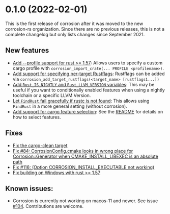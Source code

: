 # 0.1.0 (2022-02-01)

This is the first release of corrosion after it was moved to the new corrosion-rs organization.
Since there are no previous releases, this is not a complete changelog but only lists changes since
September 2021.

## New features
- [Add --profile support for rust >= 1.57](https://github.com/corrosion-rs/corrosion/pull/130):
  Allows users to specify a custom cargo profile with 
  `corrosion_import_crate(... PROFILE <profilename>)`.
- [Add support for specifying per-target Rustflags](https://github.com/corrosion-rs/corrosion/pull/127):
  Rustflags can be added via `corrosion_add_target_rustflags(<target_name> [rustflags1...])`
- [Add `Rust_IS_NIGHTLY` and `Rust_LLVM_VERSION` variables](https://github.com/corrosion-rs/corrosion/pull/123):
  This may be useful if you want to conditionally enabled features when using a nightly toolchain
  or a specific LLVM Version.
- [Let `FindRust` fail gracefully if rustc is not found](https://github.com/corrosion-rs/corrosion/pull/111):
  This allows using `FindRust` in a more general setting (without corrosion).
- [Add support for cargo feature selection](https://github.com/corrosion-rs/corrosion/pull/108):
  See the [README](https://github.com/corrosion-rs/corrosion#cargo-feature-selection) for details on
  how to select features.


## Fixes
- [Fix the cargo-clean target](https://github.com/corrosion-rs/corrosion/pull/129)
- [Fix #84: CorrosionConfig.cmake looks in wrong place for Corrosion::Generator when CMAKE_INSTALL_LIBEXEC is an absolute path](https://github.com/corrosion-rs/corrosion/pull/122/commits/6f29af3ac53917ca2e0638378371e715a18a532d)
- [Fix #116: (Option CORROSION_INSTALL_EXECUTABLE not working)](https://github.com/corrosion-rs/corrosion/commit/97d44018fac1b1a2a7c095288c628f5bbd9b3184)
- [Fix building on Windows with rust >= 1.57](https://github.com/corrosion-rs/corrosion/pull/120)

## Known issues:
- Corrosion is currently not working on macos-11 and newer. See issue [#104](https://github.com/corrosion-rs/corrosion/issues/104).
  Contributions are welcome.
